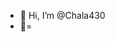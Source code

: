 - 👋 Hi, I’m @Chala430
- 👀=

<!---
Chala430/Chala430 is a ✨ special ✨ repository because its `README.md` (this file) appears on your GitHub profile.
You can click the Preview link to take a look at your changes.
--->
